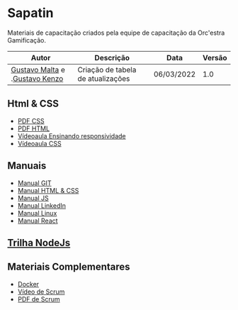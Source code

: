 # Sapatin

   Materiais de capacitação criados pela equipe de capacitação da Orc'estra Gamificação.

  |  Autor | Descrição | Data | Versão |
|--|--|--|--|
| [Gustavo Malta](https://github.com/gfmalta) e .[Gustavo Kenzo](https://github.com/gustavokenzo1) | Criação de tabela de atualizações | 06/03/2022| 1.0|


## Html & CSS
   - [PDF CSS](https://drive.google.com/file/d/1yZJBL6KZVSuez9itREf0oMX5plA9iEwI/view?usp=sharing)
   - [PDF HTML](https://drive.google.com/file/d/1XjNTU14VKboPqd6TTJ4HXwnb3rlO-nR-/view?usp=sharing)
   - [Vídeoaula Ensinando responsividade](https://drive.google.com/file/d/1Q7GywOhNkJ8WCmmT6sJ_w8JHId9lRjgd/view?usp=sharing)
   - [Vídeoaula CSS](https://drive.google.com/file/d/19T5uua583Ph_IMBf0uii0IVIYK6E91Sj/view?usp=sharing)

    

## Manuais
   - [Manual GIT](https://drive.google.com/file/d/1kuHOcurwMoeKrfV3SgZ6Ohwi9vEjpYja/view?usp=sharing)
   - [Manual HTML & CSS](https://drive.google.com/file/d/1Vf0KW0sdJQbD5Dk-0Ya0yQNhVT9TJ6T_/view?usp=sharing)
   - [Manual JS](https://drive.google.com/file/d/1GaA0MZozIcu_iH1ffCKzjSob90Yucgkp/view?usp=sharing)
   - [Manual LinkedIn](https://drive.google.com/file/d/1-Nhr1eGVr_Oo8F5lZXpRo6R1hloXFzJk/view?usp=sharing)  
   - [Manual Linux](https://drive.google.com/file/d/1h3tH2hV3IbYWCrhrau0AftWlwDiIAWUz/view?usp=sharing)
   - [Manual React](https://drive.google.com/file/d/1kMBfMH3GFWijuI5BoyY23egXdFkFBq5L/view?usp=sharing)


## [Trilha NodeJs](pages/trilhanodejs.md)

## Materiais Complementares
   - [Docker](https://drive.google.com/file/d/1zrQk-DeUxyDaRV0VMHoS-CdOr1QnteCM/view?usp=sharing)
   - [Vídeo de Scrum](https://drive.google.com/file/d/1moY6bRQ54SPazyNlSFTTt3dx1CffGTmZ/view?usp=sharing)
   - [PDF de Scrum](https://drive.google.com/file/d/1L3b2NGfOqQSar3Go_qUry-YWSorOwsoM/view?usp=sharing)


